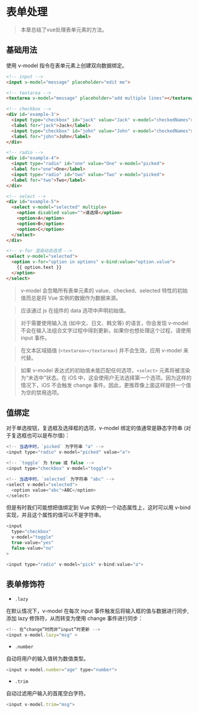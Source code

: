 # 表单处理

> 本章总结了vue处理表单元素的方法。

## 基础用法

使用 v-model 指令在表单元素上创建双向数据绑定。

```html
<!-- input -->
<input v-model="message" placeholder="edit me">

<!-- textarea -->
<textarea v-model="message" placeholder="add multiple lines"></textarea>

<!-- checkbox -->
<div id='example-3'>
  <input type="checkbox" id="jack" value="Jack" v-model="checkedNames">
  <label for="jack">Jack</label>
  <input type="checkbox" id="john" value="John" v-model="checkedNames">
  <label for="john">John</label>
</div>

<!-- radio -->
<div id="example-4">
  <input type="radio" id="one" value="One" v-model="picked">
  <label for="one">One</label>
  <input type="radio" id="two" value="Two" v-model="picked">
  <label for="two">Two</label>
</div>

<!-- select -->
<div id="example-5">
  <select v-model="selected" multiple>
    <option disabled value="">请选择</option>
    <option>A</option>
    <option>B</option>
    <option>C</option>
  </select>
</div>

<!-- v-for 渲染动态选项 -->
<select v-model="selected">
  <option v-for="option in options" v-bind:value="option.value">
    {{ option.text }}
  </option>
</select>
```

> v-model 会忽略所有表单元素的 value、checked、selected 特性的初始值而总是将 Vue 实例的数据作为数据来源。

> 应该通过 js 在组件的 data 选项中声明初始值。

> 对于需要使用输入法 (如中文、日文、韩文等) 的语言，你会发现 v-model 不会在输入法组合文字过程中得到更新。如果你也想处理这个过程，请使用 input 事件。

> 在文本区域插值 (`<textarea></textarea>`) 并不会生效，应用 v-model 来代替。

> 如果 v-model 表达式的初始值未能匹配任何选项，`<select>` 元素将被渲染为“未选中”状态。在 iOS 中，这会使用户无法选择第一个选项。因为这样的情况下，iOS 不会触发 change 事件。因此，更推荐像上面这样提供一个值为空的禁用选项。

## 值绑定

对于单选按钮，复选框及选择框的选项，v-model 绑定的值通常是静态字符串 (对于复选框也可以是布尔值)：

```js
<!-- 当选中时，`picked` 为字符串 "a" -->
<input type="radio" v-model="picked" value="a">

<!-- `toggle` 为 true 或 false -->
<input type="checkbox" v-model="toggle">

<!-- 当选中时，`selected` 为字符串 "abc" -->
<select v-model="selected">
  <option value="abc">ABC</option>
</select>
```

但是有时我们可能想把值绑定到 Vue 实例的一个动态属性上，这时可以用 v-bind 实现，并且这个属性的值可以不是字符串。

```js
<input
  type="checkbox"
  v-model="toggle"
  true-value="yes"
  false-value="no"
>

<input type="radio" v-model="pick" v-bind:value="a">
```

## 表单修饰符

- `.lazy`

在默认情况下，v-model 在每次 input 事件触发后将输入框的值与数据进行同步,添加 lazy 修饰符，从而转变为使用 change 事件进行同步：

```js
<!-- 在“change”时而非“input”时更新 -->
<input v-model.lazy="msg" >
```

- `.number`

自动将用户的输入值转为数值类型。

```js
<input v-model.number="age" type="number">
```

- `.trim`

自动过滤用户输入的首尾空白字符。

```js
<input v-model.trim="msg">
```
